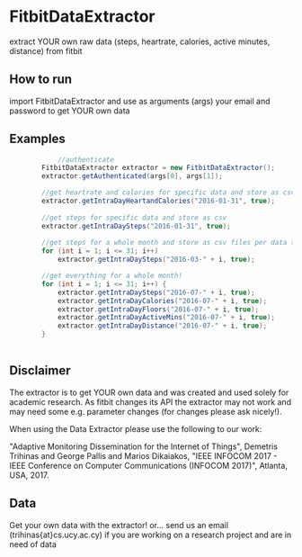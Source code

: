 # FitbitDataExtractor

extract YOUR own raw data (steps, heartrate, calories, active minutes, distance) from fitbit

How to run
----------
import FitbitDataExtractor and use as arguments (args) your email and password to get YOUR own data

Examples
---------
```java
    		//authenticate
		FitbitDataExtractor extractor = new FitbitDataExtractor();
		extractor.getAuthenticated(args[0], args[1]);

		//get heartrate and calories for specific data and store as csv
		extractor.getIntraDayHeartandCalories("2016-01-31", true);
		
		//get steps for specific data and store as csv
		extractor.getIntraDaySteps("2016-01-31", true);
		
		//get steps for a whole month and store as csv files per data type
		for (int i = 1; i <= 31; i++)
			extractor.getIntraDaySteps("2016-03-" + i, true);

		//get everything for a whole month!
		for (int i = 1; i <= 31; i++) {
			extractor.getIntraDaySteps("2016-07-" + i, true);
			extractor.getIntraDayCalories("2016-07-" + i, true);
			extractor.getIntraDayFloors("2016-07-" + i, true);
			extractor.getIntraDayActiveMins("2016-07-" + i, true);
			extractor.getIntraDayDistance("2016-07-" + i, true);
		}
    
```

Disclaimer
----------
The extractor is to get YOUR own data and was created and used solely for academic research. As fitbit changes its API the extractor may not work and may need some e.g. parameter changes (for changes please ask nicely!).

When using the Data Extractor please use the following to our work:

"Adaptive Monitoring Dissemination for the Internet of Things", Demetris Trihinas and George Pallis and Marios Dikaiakos, "IEEE INFOCOM 2017 - IEEE Conference on Computer Communications (INFOCOM 2017)", Atlanta, USA, 2017.

Data
-----
Get your own data with the extractor!
or... send us an email (trihinas{at}cs.ucy.ac.cy) if you are working on a research project and are in need of data

